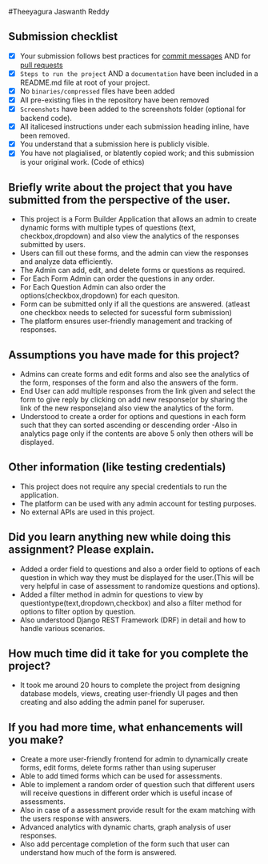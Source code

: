 #Theeyagura Jaswanth Reddy

## Submission checklist

- [x] Your submission follows best practices for [commit messages](https://chris.beams.io/posts/git-commit/) AND for [pull requests](https://github.community/t/best-practices-for-pull-requests/10195)
- [x] `Steps to run the project` AND a `documentation` have been included in a README.md file at root of your project.
- [x] No `binaries/compressed` files have been added
- [x] All pre-existing files in the repository have been removed
- [x] `Screenshots` have been added to the screenshots folder (optional for backend code).
- [x] All italicesed instructions under each submission heading inline, have been removed.
- [x] You understand that a submission here is publicly visible. 
- [x] You have not plagialised, or blatently copied work; and this submission is your original work. (Code of ethics)

## Briefly write about the project that you have submitted from the perspective of the user.
- This project is a Form Builder Application that allows an admin to create dynamic forms with multiple types of questions (text, checkbox,dropdown) and also view the analytics of the responses submitted by users.
- Users can fill out these forms, and the admin can view the responses and analyze data efficiently. 
- The Admin can add, edit, and delete forms or questions as required. 
-  For Each Form Admin can order the questions in any order.
-  For Each Question Admin can also order the options(checkbox,dropdown) for each quesiton.
-  Form can be submitted only if all the questions are answered.
(atleast one checkbox needs to selected for sucessful form submission)
- The platform ensures user-friendly management and tracking of responses.



## Assumptions you have made for this project?
- Admins can create forms and edit forms and also see the analytics of the form, responses of the form and also the answers of the form.
- End User can add multiple responses from the link given and select the form to give reply by clicking on add new response(or by sharing the link of the new response)and also view the analytics of the form.
- Understood to create a order for options and questions in each form such that they can sorted ascending or descending order
-Also in analytics page only if the contents are above 5 only then others will be displayed.


## Other information (like testing credentials)
- This project does not require any special credentials to run the application.
- The platform can be used with any admin account for testing purposes.
- No external APIs are used in this project.

## Did you learn anything new while doing this assignment? Please explain.
- Added a order field to questions and also a order field to options of each question in which way they must be displayed for the user.(This will be very helpful in case of assessment to randomize questions and options).
- Added a filter method in admin for questions to view by questiontype(text,dropdown,checkbox) and also a filter method for options to filter option by question.
- Also understood Django REST Framework (DRF) in detail and how to handle various scenarios.


## How much time did it take for you complete the project?
- It took me around 20 hours to complete the project from designing database models, views, creating user-friendly UI pages and then creating and also adding the admin panel for superuser.


## If you had more time, what enhancements will you make?
- Create a more user-friendly frontend for admin to dynamically create forms, edit forms, delete forms rather than using superuser
- Able to add timed forms which can be used for assessments.
- Able to implement a random order of question such that different users will receive questions in different order which is useful incase of assessments.
- Also in case of a assessment provide result for the exam matching with the users response with answers.
- Advanced analytics with  dynamic charts, graph analysis of user responses.
- Also add percentage completion of the form such that user can understand how much of the form is answered.

